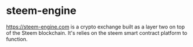 # steem-engine
https://steem-engine.com is a crypto exchange built as a layer two on top of the Steem blockchain.  It's relies on the steem smart contract platform to function.
